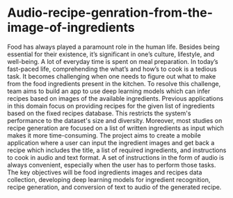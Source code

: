 # Audio-recipe-genration-from-the-image-of-ingredients
Food has always played a paramount role in the human life. Besides being essential for their existence, it’s significant in one’s culture, lifestyle, and well-being. A lot of  everyday time is spent on meal preparation. In today’s fast-paced life, comprehending the what’s and how’s to cook is a tedious task. It becomes challenging when one needs to figure out what to make from the food ingredients present in the kitchen.  To resolve this challenge, team aims to build an app to use deep learning models which can infer recipes based on images of the available ingredients. Previous applications in this domain focus on providing recipes for the given list of ingredients based on the fixed recipes database. This restricts the system's performance to the dataset's size and diversity. Moreover, most studies on recipe generation are focused on a list of written ingredients as input which makes it more time-consuming. The project aims to create a mobile application where a user can input the ingredient images and get back a recipe which includes the title, a list of required ingredients, and instructions to cook in audio and text format. A set of instructions in the form of audio is always convenient, especially when the user has to perform those tasks. The key objectives will be food ingredients images and recipes data collection, developing deep learning models for ingredient recognition, recipe generation, and conversion of text to audio of the generated recipe. 
